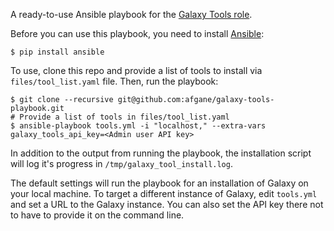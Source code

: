 A ready-to-use Ansible playbook for the [Galaxy Tools role][gtr].

Before you can use this playbook, you need to install [Ansible][ans]:

    $ pip install ansible

To use, clone this repo and provide a list of tools to install via
`files/tool_list.yaml` file. Then, run the playbook:

    $ git clone --recursive git@github.com:afgane/galaxy-tools-playbook.git
    # Provide a list of tools in files/tool_list.yaml
    $ ansible-playbook tools.yml -i "localhost," --extra-vars galaxy_tools_api_key=<Admin user API key>

In addition to the output from running the playbook, the installation script
will log it's progress in `/tmp/galaxy_tool_install.log`.

The default settings will run the playbook for an installation of Galaxy on
your local machine. To target a different instance of Galaxy, edit `tools.yml`
and set a URL to the Galaxy instance. You can also set the API key there not
to have to provide it on the command line.

[gtr]: https://github.com/galaxyproject/ansible-galaxy-tools
[ans]: http://www.ansible.com/home
